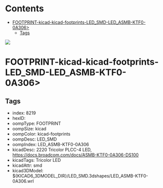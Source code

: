 



Contents
========

* [FOOTPRINT-kicad-kicad-footprints-LED_SMD-LED_ASMB-KTF0-0A306>](#footprint-kicad-kicad-footprints-led_smd-led_asmb-ktf0-0a306)
	* [Tags](#tags)
  
![][im]
# FOOTPRINT-kicad-kicad-footprints-LED_SMD-LED_ASMB-KTF0-0A306>

## Tags

- index: 8219
- hexID: 
- oompType: FOOTPRINT
- oompSize: kicad
- oompColor: kicad-footprints
- oompDesc: LED_SMD
- oompIndex: LED_ASMB-KTF0-0A306
- kicadDesc: 2220 Tricolor PLCC-4 LED, https://docs.broadcom.com/docs/ASMB-KTF0-0A306-DS100
- kicadTags: Tricolor LED
- kicadAttr: smd
- kicad3DModel: ${KICAD6_3DMODEL_DIR}/LED_SMD.3dshapes/LED_ASMB-KTF0-0A306.wrl



[im]: image.png
